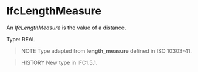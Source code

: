 # IfcLengthMeasure

An _IfcLengthMeasure_ is the value of a distance.
<!-- end of short definition -->

Type: REAL

> NOTE Type adapted from **length_measure** defined in ISO 10303-41.

> HISTORY New type in IFC1.5.1.
